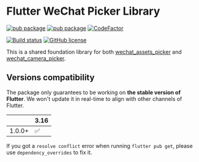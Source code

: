<!-- Copyright 2019 The FlutterCandies author. All rights reserved.
Use of this source code is governed by an Apache license
that can be found in the LICENSE file. -->

# Flutter WeChat Picker Library

[![pub package](https://img.shields.io/pub/v/wechat_picker_library?logo=dart&label=stable&style=flat-square)](https://pub.dev/packages/wechat_picker_library)
[![pub package](https://img.shields.io/pub/v/wechat_picker_library?color=9d00ff&include_prereleases&label=dev&logo=dart&style=flat-square)](https://pub.dev/packages/wechat_picker_library)
[![CodeFactor](https://img.shields.io/codefactor/grade/github/fluttercandies/flutter_wechat_picker_library?logo=codefactor&logoColor=%23ffffff&style=flat-square)](https://www.codefactor.io/repository/github/fluttercandies/flutter_wechat_picker_library)

[![Build status](https://img.shields.io/github/actions/workflow/status/fluttercandies/flutter_wechat_picker_library/runnable.yml?branch=main&label=CI&logo=github&style=flat-square)](https://github.com/fluttercandies/flutter_wechat_picker_library/actions/workflows/runnable.yml)
[![GitHub license](https://img.shields.io/github/license/fluttercandies/flutter_wechat_picker_library?style=flat-square)](https://github.com/fluttercandies/flutter_wechat_picker_library/blob/main/LICENSE)

This is a shared foundation library for both
[wechat_assets_picker](https://pub.dev/packages/wechat_assets_picker)
and
[wechat_camera_picker](https://pub.dev/packages/wechat_camera_picker).

## Versions compatibility

The package only guarantees to be working on **the stable version of Flutter**.
We won't update it in real-time to align with other channels of Flutter.

|        | 3.16 |
|--------|------|
| 1.0.0+ | ✅    |

If you got a `resolve conflict` error when running `flutter pub get`,
please use `dependency_overrides` to fix it.
